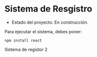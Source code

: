 <h1> Sistema de Resgistro</h1>

- Estado del proyecto: En construcción.

Para ejecutar el sistema, debes poner:

```npm install react```

Sistema de registor 2
